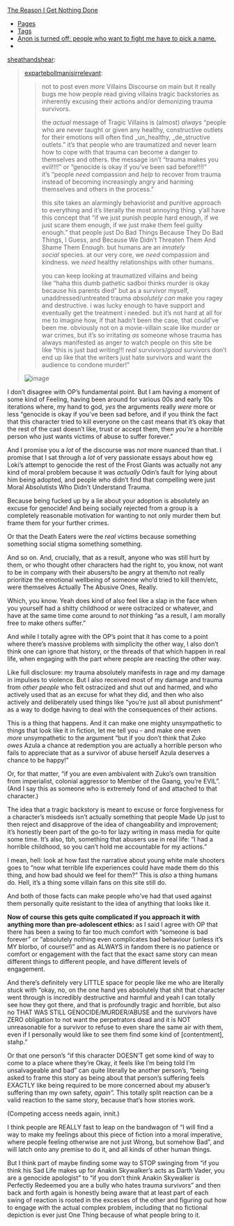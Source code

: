 [The Reason I Get Nothing Done](https://findingfeather.tumblr.com/)

-   [Pages](https://findingfeather.tumblr.com/post/696564179886342144/sheathandshear-expartebollmanisirrelevant-not-to#)
-   [Tags](https://findingfeather.tumblr.com/post/696564179886342144/sheathandshear-expartebollmanisirrelevant-not-to#)
-   [Anon is turned off: people who want to fight me have to pick a name.](https://findingfeather.tumblr.com/ask)
-   [](https://findingfeather.tumblr.com/post/696564179886342144/sheathandshear-expartebollmanisirrelevant-not-to#)

[sheathandshear](https://sheathandshear.tumblr.com/post/661504824889802752/expartebollmanisirrelevant-not-to-post-even):

> [expartebollmanisirrelevant](https://expartebollmanisirrelevant.tumblr.com/post/625122693975506944/not-to-post-even-more-villains-discourse-on-main):
> 
> > not to post even _more_ Villains Discourse on main but it really bugs me how people read giving villains tragic backstories as inherently excusing their actions and/or demonizing trauma survivors.
> > 
> > the _actual_ message of Tragic Villains is (almost) _always_ “people who are never taught or given any healthy, constructive outlets for their emotions will often find _un_healthy, _de_structive outlets.” it’s that people who are traumatized and never learn how to cope with that trauma can become a danger to themselves and others. the message isn’t “trauma makes you evil!!!!” or “genocide is okay if you’ve been sad before!!!!” it’s “people _need_ compassion and _help_ to recover from trauma instead of becoming increasingly angry and harming themselves and others in the process.”
> > 
> > this site takes an alarmingly behaviorist and punitive approach to everything and it’s literally the most annoying thing. y’all have this concept that “if we just punish people hard enough, if we just scare them enough, if we just make them feel guilty enough.” that people just Do Bad Things Because They Do Bad Things, I Guess, and Because We Didn’t Threaten Them And Shame Them Enough. but humans are an _innately social_ species. at our very core, we _need_ compassion and kindness. we _need_ healthy relationships with other humans.
> > 
> > you can keep looking at traumatized villains and being like “haha this dumb pathetic sadboi thinks murder is okay because his parents died” but as a survivor myself, unaddressed/untreated trauma _absolutely can_ make you ragey and destructive. i was lucky enough to have support and eventually get the treatment i needed. but it’s not hard at all for me to imagine how, if that hadn’t been the case, that could’ve been me. obviously not on a movie-villain scale like murder or war crimes, but it’s so irritating _as_ someone whose trauma has always manifested as anger to watch people on this site be like “this is just bad writing!!! _real_ survivors/_good_ survivors don’t end up like that the writers just hate survivors and want the audience to condone murder!”
> 
> ![image](https://64.media.tumblr.com/8e4d494e0c14d660b6d79c7ba2200c42/b7997290269d947f-a4/s500x750/13363900a921782b5c50b5fef3bceca8452a4b70.jpg)

I don’t disagree with OP’s fundamental point. But I am having a moment of some kind of Feeling, having been around for various 00s and early 10s iterations where, my hand to god, _yes_ the arguments really _were_ more or less “genocide is okay if you’ve been sad before, and if you think the fact that this character tried to kill everyone on the cast means that it’s okay that the rest of the cast doesn’t like, trust or accept them, then _you’re_ a horrible person who just wants victims of abuse to suffer forever.” 

And I promise you a _lot_ of the discourse was _not_ more nuanced than that. I promise that I sat through a _lot_ of very passionate essays about how eg Loki’s attempt to genocide the rest of the Frost Giants was actually not any kind of moral problem because it was _actually_ Odin’s fault for lying about him being adopted, and people who didn’t find that compelling were just Moral Absolutists Who Didn’t Understand Trauma. 

Because being fucked up by a lie about your adoption is absolutely an excuse for genocide! And being socially rejected from a group is a completely reasonable motivation for wanting to not only murder them but frame them for your further crimes. 

Or that the Death Eaters were the _real_ victims because something something social stigma something something. 

And so on. And, crucially, that as a result, anyone who was still hurt by them, or who thought other characters had the right to, you know, not want to be in company with their abusers/to be angry at them/to not really prioritize the emotional wellbeing of someone who’d tried to kill them/etc, were themselves Actually The Abusive Ones, Really. 

Which, you know. Yeah does kind of also feel like a slap in the face when you yourself had a shitty childhood or were ostracized or whatever, and have at the same time come around to _not_ thinking “as a result, I am morally free to make others suffer.”  

And while I totally agree with the OP’s point that it has come to a point where there’s massive problems with simplicity the other way, I also don’t think one can ignore that history, or the threads of that which happen in real life, when engaging with the part where people are reacting the other way. 

Like full disclosure: my trauma absolutely manifests in rage and my damage in impulses to violence. But I also received most of my damage and trauma from _other people_ who felt ostracized and shut out and harmed, and who actively used that as an excuse for what they did, and then who also actively and deliberately used things like “you’re just all about punishment” as a way to dodge having to deal with the consequences of their actions. 

This is a thing that happens. And it can make one mighty unsympathetic to things that look like it in fiction, let me tell you - and make one even _more_ unsympathetic to the argument “but if you don’t think that Zuko _owes_ Azula a chance at redemption you are actually a horrible person who fails to appreciate that as a survivor of abuse herself Azula deserves a chance to be happy!” 

Or, for that matter, “if you are even ambivalent with Zuko’s own transition from imperialist, colonial aggressor to Member of the Gaang, you’re EVIL”. (And I say this as someone who is extremely fond of and attached to that character.) 

The idea that a tragic backstory is meant to excuse or force forgiveness for a character’s misdeeds isn’t actually something that people Made Up just to then reject and disapprove of the idea of changeability and improvement; it’s honestly been part of the go-to for lazy writing in mass media for quite some time. It’s also, tbh, something that abusers use in real life: “I had a horrible childhood, so you can’t hold me accountable for my actions.” 

I mean, hell: look at how fast the narrative about young white male shooters goes to “now what terrible life experiences could have made them do this thing, and how bad should we feel for them?” This is _also_ a thing humans do. Hell, it’s a thing some villain fans on this site still do. 

And both of those facts can make people who’ve had that used against them personally quite resistant to the idea of anything that looks like it. 

**Now of course this gets quite complicated if you approach it with anything more than pre-adolescent ethics:** as I said I agree with OP that there has been a swing to far too much comfort with “someone is bad forever” or “absolutely nothing even complicates bad behaviour (unless it’s MY blorbo, of course!)” and as ALWAYS in fandom there is no patience or comfort or engagement with the fact that the exact same story can mean different things to different people, and have different levels of engagement. 

And there’s definitely very LITTLE space for people like me who are literally stuck with “okay, no, on the one hand yes absolutely that shit that character went through is incredibly destructive and harmful and yeah I can totally see how they got there, and that is profoundly tragic and horrible, but also no THAT WAS STILL GENOCIDE/MURDER/ABUSE and the survivors have ZERO obligation to not want the perpetrators dead and it is NOT unreasonable for a survivor to refuse to even share the same air with them, even if I personally would like to see them find some kind of [contentment], stahp.” 

Or that one person’s “if this character DOESN’T get some kind of way to come to a place where they’re Okay, it feels like I’m being told I’m unsalvageable and bad” can quite literally be another person’s, “being asked to frame this story as being about that person’s suffering feels EXACTLY like being required to be more concerned about my abuser’s suffering than my own safety, _again”._ This totally split reaction can be a valid reaction to the same story, because that’s how stories work. 

(Competing access needs again, innit.) 

I think people are REALLY fast to leap on the bandwagon of “I will find a way to make my feelings about this piece of fiction into a moral imperative, where people feeling otherwise are not just Wrong, but somehow Bad”, and will latch onto any premise to do it, and all kinds of other human things. 

But I think part of maybe finding some way to STOP swinging from “if you think his Sad Life makes up for Anakin Skywalker’s acts as Darth Vader, you are a genocide apologist” to “if you don’t think Anakin Skywalker is Perfectly Redeemed you are a bully who hates trauma survivors” and then back and forth again is honestly being aware that at least part of each swing of reaction is rooted in the excesses of the other and figuring out how to engage with the actual complex problem, including that no fictional depiction is ever just One Thing because of what people bring to it. 
